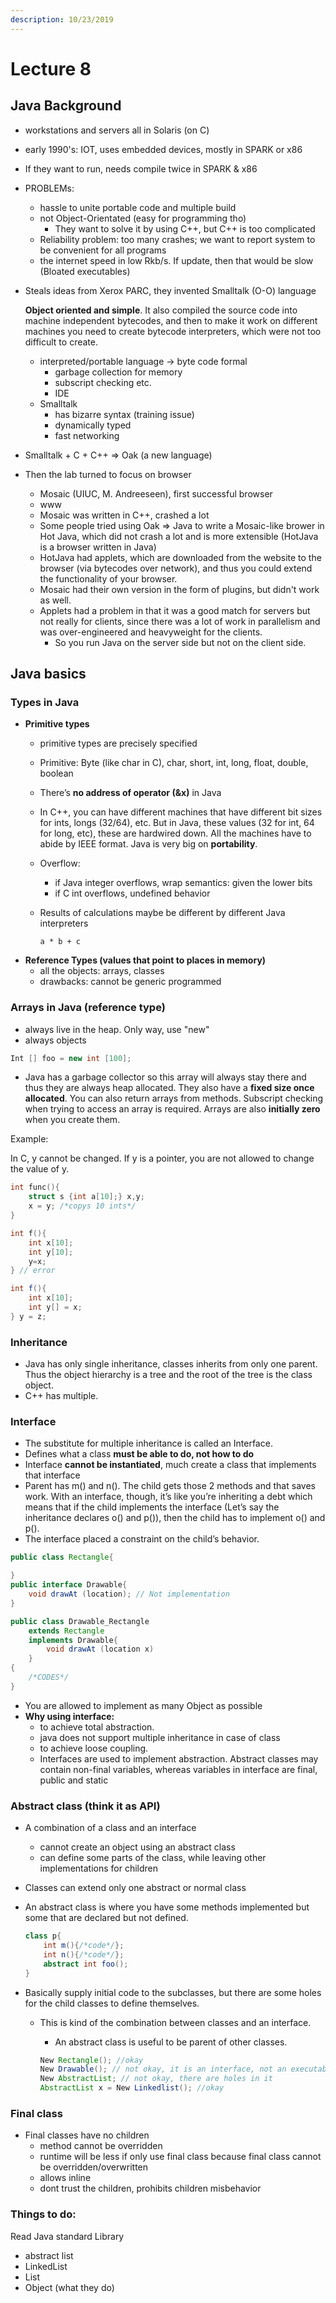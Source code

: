 ```yaml
---
description: 10/23/2019
---
```


# Lecture 8

## Java Background

* workstations and servers all in Solaris \(on C\)
* early 1990's: IOT, uses embedded devices, mostly in SPARK or x86 
* If they want to run, needs compile twice in SPARK & x86
* PROBLEMs: 
  * hassle to unite portable code and multiple build
  * not Object-Orientated \(easy for programming tho\)
    * They want to solve it by using C++, but C++ is too complicated
  * Reliability problem: too many crashes; we want to report system to be convenient for all programs
  * the internet speed in low Rkb/s. If update, then that would be slow \(Bloated executables\)
* Steals ideas from Xerox PARC, they invented Smalltalk \(O-O\) language

  **Object oriented and simple**. It also compiled the source code into machine independent bytecodes, and then to make it work on different machines you need to create bytecode interpreters, which were not too difficult to create.

  * interpreted/portable language -&gt; byte code formal
    * garbage collection for memory
    * subscript checking etc.
    * IDE
  * Smalltalk
    * has bizarre syntax \(training issue\)
    * dynamically typed
    * fast networking

* Smalltalk + C + C++ =&gt; Oak \(a new language\)
* Then the lab turned to focus on browser
  * Mosaic \(UIUC, M. Andreeseen\), first successful browser
  * www
  * Mosaic was written in C++, crashed a lot
  * Some people tried using Oak =&gt; Java to write a Mosaic-like brower in Hot Java, which did not crash a lot and is more extensible \(HotJava is a browser written in Java\)
  * HotJava had applets, which are downloaded from the website to the browser \(via bytecodes over network\), and thus you could extend the functionality of your browser.
  * Mosaic had their own version in the form of plugins, but didn't work as well.
  * Applets had a problem in that it was a good match for servers but not really for clients, since there was a lot of work in parallelism and was over-engineered and heavyweight for the clients. 
    *  So you run Java on the server side but not on the client side.

## Java basics

### **Types in Java**

* **Primitive types**
  * primitive types are precisely specified 
  * Primitive: Byte \(like char in C\), char, short, int, long, float, double, boolean
  * There’s **no address of operator \(&x\)** in Java
  * In C++, you can have different machines that have different bit sizes for ints, longs \(32/64\), etc. But in Java, these values \(32 for int, 64 for long, etc\), these are hardwired down. All the machines have to abide by IEEE format. Java is very big on **portability**.
  * Overflow:
    * if Java integer overflows, wrap semantics: given the lower bits
    * if C int overflows, undefined behavior
  * Results of calculations maybe be different by different Java interpreters

    ```text
    a * b + c
    ```
* **Reference Types \(**values that point to places in memory**\)**
  * all the objects: arrays, classes 
  * drawbacks: cannot be generic programmed

### **Arrays in Java \(reference type\)**

* always live in the heap. Only way, use "new" 
* always objects

```java
Int [] foo = new int [100]; 
```

* Java has a garbage collector so this array will always stay there and thus they are always heap allocated. They also have a **fixed size once allocated**. You can also return arrays from methods. Subscript checking when trying to access an array is required. Arrays are also **initially zero** when you create them.

Example:

In C, y cannot be changed. If y is a pointer, you are not allowed to change the value of y.

```c
int func(){
    struct s {int a[10];} x,y;
    x = y; /*copys 10 ints*/
}

int f(){
    int x[10];
    int y[10];
    y=x;
} // error
```

```java
int f(){
    int x[10];
    int y[] = x;    
} y = z;
```

### **Inheritance** 

* Java has only single inheritance, classes inherits from only one parent. Thus the object hierarchy is a tree and the root of the tree is the class object.
* C++ has multiple. 

### **Interface**

* The substitute for multiple inheritance is called an Interface. 
* Defines what a class **must be able to do, not how to do**
* Interface **cannot be instantiated**, much create a class that implements that interface
* Parent has m\(\) and n\(\). The child gets those 2 methods and that saves work. With an interface, though, it’s like you’re inheriting a debt which means that if the child implements the interface \(Let’s say the inheritance declares o\(\) and p\(\)\), then the child has to implement o\(\) and p\(\). 
* The interface placed a constraint on the child’s behavior.

```java
public class Rectangle{

}
public interface Drawable{
    void drawAt (location); // Not implementation
}

public class Drawable_Rectangle
    extends Rectangle
    implements Drawable{
        void drawAt (location x)
    }
{
    /*CODES*/
}    
```

* You are allowed to implement as many Object as possible
* **Why using interface:**
  * to achieve total abstraction.
  * java does not support multiple inheritance in case of class
  * to achieve loose coupling.
  * Interfaces are used to implement abstraction. Abstract classes may contain non-final variables, whereas variables in interface are final, public and static

### **Abstract class \(think it as API\)**

* A combination of a class and an interface
  * cannot create an object using an abstract class
  * can define some parts of the class, while leaving other implementations for children
* Classes can extend only one abstract or normal class
* An abstract class is where you have some methods implemented but some that are declared but not defined. 

  ```java
  class p{
      int m(){/*code*/};
      int n(){/*code*/};
      abstract int foo();
  }
  ```

* Basically supply initial code to the subclasses, but there are some holes for the child classes to define themselves. 
  * This is kind of the combination between classes and an interface.

    * An abstract class is useful to be parent of other classes.

    ```java
    New Rectangle(); //okay
    New Drawable(); // not okay, it is an interface, not an executable
    New AbstractList; // not okay, there are holes in it
    AbstractList x = New Linkedlist(); //okay
    ```

### Final class

* Final classes have no children
  * method cannot be overridden
  * runtime will be less if only use final class because final class cannot be overridden/overwritten
  * allows inline
  * dont trust the children, prohibits children misbehavior

### Things to do: 

Read Java standard Library

* abstract list
* LinkedList
* List
* Object \(what they do\)

